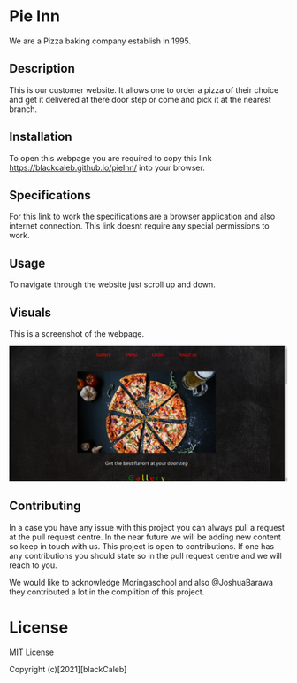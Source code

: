 <h1>Pie Inn</h1>

We are a Pizza baking company establish in 1995.


<h2>Description</h2>

This is our customer website. It allows one to order a pizza of their choice and get it delivered at there door step or come and pick it at the nearest branch. 


<h2>Installation</h2>

To open this webpage you are required to  copy this link https://blackcaleb.github.io/pieInn/ into your browser.


<h2>Specifications</h2>

For this link to work the specifications are a browser application and also internet connection. This link doesnt require any special permissions to work.


<h2>Usage</h2>

To navigate through the website just scroll up and down.


<h2>Visuals</h2>

This is a screenshot of the webpage.

<img src="./images/readme.png">


<h2>Contributing</h2>

In a case you have any issue with this project you can always pull a request at the pull request centre. In the near future we will be adding new content so keep in touch with us. This project is open to contributions. If one has any contributions you should state so in the pull request centre and we will reach to you.

We would like to acknowledge Moringaschool and also @JoshuaBarawa they contributed a lot in the complition of this project.


<h1>License</h1>

MIT License

Copyright (c)[2021][blackCaleb]